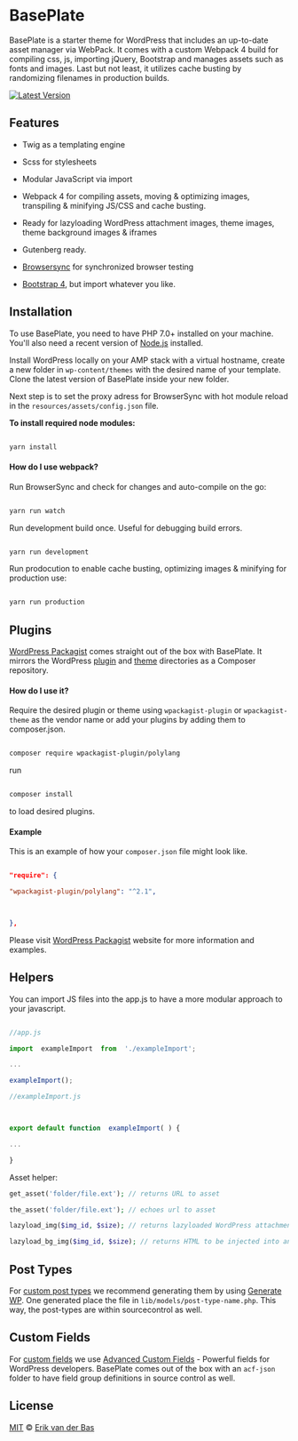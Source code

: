 # BasePlate

BasePlate is a starter theme for WordPress that includes an up-to-date asset manager via WebPack. It comes with a custom Webpack 4 build for compiling css, js, importing jQuery, Bootstrap and manages assets such as fonts and images. Last but not least, it utilizes cache busting by randomizing filenames in production builds.

[![Latest Version](https://img.shields.io/github/release/Levdbas/BasePlate.svg?style=flat)](https://github.com/Levdbas/BasePlate/releases)

## Features

-   Twig as a templating engine
-   Scss for stylesheets
-   Modular JavaScript via import
-   Webpack 4 for compiling assets, moving & optimizing images, transpiling & minifying JS/CSS and cache busting.

-   Ready for lazyloading WordPress attachment images, theme images, theme background images & iframes

-   Gutenberg ready.

-   [Browsersync](http://www.browsersync.io/) for synchronized browser testing

-   [Bootstrap 4](http://getbootstrap.com/), but import whatever you like.

## Installation

To use BasePlate, you need to have PHP 7.0+ installed on your machine. You'll also need a recent version of [Node.js](https://nodejs.org/en) installed.

Install WordPress locally on your AMP stack with a virtual hostname, create a new folder in `wp-content/themes` with the desired name of your template. Clone the latest version of BasePlate inside your new folder.

Next step is to set the proxy adress for BrowserSync with hot module reload in the `resources/assets/config.json` file.

**To install required node modules:**

```bash

yarn install

```

#### How do I use webpack?

Run BrowserSync and check for changes and auto-compile on the go:

```bash

yarn run watch

```

Run development build once. Useful for debugging build errors.

```bash

yarn run development

```

Run prodocution to enable cache busting, optimizing images & minifying for production use:

```bash

yarn run production

```

## Plugins

[WordPress Packagist](https://wpackagist.org) comes straight out of the box with BasePlate. It mirrors the WordPress [plugin](https://plugins.svn.wordpress.org) and [theme](https://themes.svn.wordpress.org) directories as a Composer repository.

#### How do I use it?

Require the desired plugin or theme using `wpackagist-plugin` or `wpackagist-theme` as the vendor name or add your plugins by adding them to composer.json.

```bash

composer require wpackagist-plugin/polylang

```

run

```bash

composer install

```

to load desired plugins.

#### Example

This is an example of how your `composer.json` file might look like.

```json

"require": {

"wpackagist-plugin/polylang": "^2.1",



},

```

Please visit [WordPress Packagist](https://wpackagist.org) website for more information and examples.

## Helpers

You can import JS files into the app.js to have a more modular approach to your javascript.

```js

//app.js

import  exampleImport  from  './exampleImport';

...

exampleImport();

//exampleImport.js



export default function  exampleImport( ) {

...

}


```

Asset helper:

```php
get_asset('folder/file.ext'); // returns URL to asset

the_asset('folder/file.ext'); // echoes url to asset

lazyload_img($img_id, $size); // returns lazyloaded WordPress attachment

lazyload_bg_img($img_id, $size); // returns HTML to be injected into an HTML element to lazyload a background image.
```

## Post Types

For [custom post types](https://codex.wordpress.org/Post_Types#Custom_Post_Types) we recommend generating them by using [Generate WP](https://generatewp.com/post-type/). One generated place the file in `lib/models/post-type-name.php`. This way, the post-types are within sourcecontrol as well.

## Custom Fields

For [custom fields](https://codex.wordpress.org/Custom_Fields) we use [Advanced Custom Fields](http://www.advancedcustomfields.com) - Powerful fields for WordPress developers. BasePlate comes out of the box with an `acf-json` folder to have field group definitions in source control as well.

## License

[MIT](LICENSE) © [Erik van der Bas](https://basedonline.nl)
